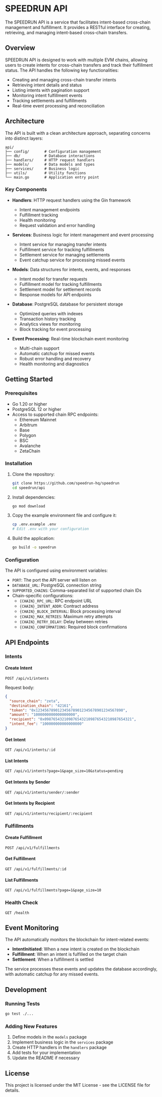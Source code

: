 # SPEEDRUN API

The SPEEDRUN API is a service that facilitates intent-based cross-chain management and fulfillment. It provides a RESTful interface for creating, retrieving, and managing intent-based cross-chain transfers.

## Overview

SPEEDRUN API is designed to work with multiple EVM chains, allowing users to create intents for cross-chain transfers and track their fulfillment status. The API handles the following key functionalities:

- Creating and managing cross-chain transfer intents
- Retrieving intent details and status
- Listing intents with pagination support
- Monitoring intent fulfillment events
- Tracking settlements and fulfillments
- Real-time event processing and reconciliation

## Architecture

The API is built with a clean architecture approach, separating concerns into distinct layers:

```
api/
├── config/       # Configuration management
├── db/           # Database interactions
├── handlers/     # HTTP request handlers
├── models/       # Data models and types
├── services/     # Business logic
├── utils/        # Utility functions
└── main.go       # Application entry point
```

### Key Components

- **Handlers**: HTTP request handlers using the Gin framework
  - Intent management endpoints
  - Fulfillment tracking
  - Health monitoring
  - Request validation and error handling

- **Services**: Business logic for intent management and event processing
  - Intent service for managing transfer intents
  - Fulfillment service for tracking fulfillments
  - Settlement service for managing settlements
  - Event catchup service for processing missed events

- **Models**: Data structures for intents, events, and responses
  - Intent model for transfer requests
  - Fulfillment model for tracking fulfillments
  - Settlement model for settlement records
  - Response models for API endpoints

- **Database**: PostgreSQL database for persistent storage
  - Optimized queries with indexes
  - Transaction history tracking
  - Analytics views for monitoring
  - Block tracking for event processing

- **Event Processing**: Real-time blockchain event monitoring
  - Multi-chain support
  - Automatic catchup for missed events
  - Robust error handling and recovery
  - Health monitoring and diagnostics

## Getting Started

### Prerequisites

- Go 1.20 or higher
- PostgreSQL 12 or higher
- Access to supported chain RPC endpoints:
  - Ethereum Mainnet
  - Arbitrum
  - Base
  - Polygon
  - BSC
  - Avalanche
  - ZetaChain

### Installation

1. Clone the repository:
   ```bash
   git clone https://github.com/speedrun-hq/speedrun
   cd speedrun/api
   ```

2. Install dependencies:
   ```bash
   go mod download
   ```

3. Copy the example environment file and configure it:
   ```bash
   cp .env.example .env
   # Edit .env with your configuration
   ```

4. Build the application:
   ```bash
   go build -o speedrun
   ```

### Configuration

The API is configured using environment variables:

- `PORT`: The port the API server will listen on
- `DATABASE_URL`: PostgreSQL connection string
- `SUPPORTED_CHAINS`: Comma-separated list of supported chain IDs
- Chain-specific configurations:
  - `{CHAIN}_RPC_URL`: RPC endpoint URL
  - `{CHAIN}_INTENT_ADDR`: Contract address
  - `{CHAIN}_BLOCK_INTERVAL`: Block processing interval
  - `{CHAIN}_MAX_RETRIES`: Maximum retry attempts
  - `{CHAIN}_RETRY_DELAY`: Delay between retries
  - `{CHAIN}_CONFIRMATIONS`: Required block confirmations

## API Endpoints

### Intents

#### Create Intent
```
POST /api/v1/intents
```

Request body:
```json
{
  "source_chain": "zeta",
  "destination_chain": "42161",
  "token": "0x1234567890123456789012345678901234567890",
  "amount": "1000000000000000000",
  "recipient": "0x0987654321098765432109876543210987654321",
  "intent_fee": "100000000000000000"
}
```

#### Get Intent
```
GET /api/v1/intents/:id
```

#### List Intents
```
GET /api/v1/intents?page=1&page_size=10&status=pending
```

#### Get Intents by Sender
```
GET /api/v1/intents/sender/:sender
```

#### Get Intents by Recipient
```
GET /api/v1/intents/recipient/:recipient
```

### Fulfillments

#### Create Fulfillment
```
POST /api/v1/fulfillments
```

#### Get Fulfillment
```
GET /api/v1/fulfillments/:id
```

#### List Fulfillments
```
GET /api/v1/fulfillments?page=1&page_size=10
```

### Health Check
```
GET /health
```

## Event Monitoring

The API automatically monitors the blockchain for intent-related events:

- **IntentInitiated**: When a new intent is created on the blockchain
- **Fulfillment**: When an intent is fulfilled on the target chain
- **Settlement**: When a fulfillment is settled

The service processes these events and updates the database accordingly, with automatic catchup for any missed events.

## Development

### Running Tests
```bash
go test ./...
```

### Adding New Features

1. Define models in the `models` package
2. Implement business logic in the `services` package
3. Create HTTP handlers in the `handlers` package
4. Add tests for your implementation
5. Update the README if necessary

## License

This project is licensed under the MIT License - see the LICENSE file for details.
